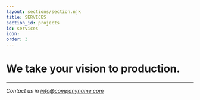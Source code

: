 ```yaml
---
layout: sections/section.njk
title: SERVICES
section_id: projects
id: services
icon: 
order: 3
---
```


# We take your vision to production.
---
*Contact us in info@companyname.com*
<!-- Day to day I work as a front-end designer at [Bouvet](https://bouvet.no), but here's some of the stuff I've done personally recently. -->
<!-- According to big companies, Digital Transformation is about handing over control of your organization to them and expecting their business decisions to be good for you. This is not correct. There are other ways.
Do you have an idea? We can help you assess your needs, choose the right technology and create an implementation of it. We offer a wide range of development services within the Blockchain Ecosystem to help you choose the best option for your project. -->

